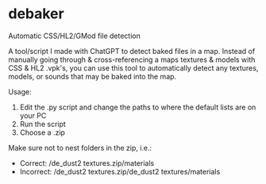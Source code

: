 # debaker
Automatic CSS/HL2/GMod file detection

A tool/script I made with ChatGPT to detect baked files in a map. Instead of manually going through & cross-referencing a maps textures & models with CSS & HL2 .vpk's, you can use this tool to automatically detect any textures, models, or sounds that may be baked into the map. 

Usage:
1. Edit the .py script and change the paths to where the default lists are on your PC
2. Run the script
3. Choose a .zip

Make sure not to nest folders in the zip, i.e.:
* Correct: /de_dust2 textures.zip/materials
* Incorrect: /de_dust2 textures.zip/de_dust2 textures/materials
